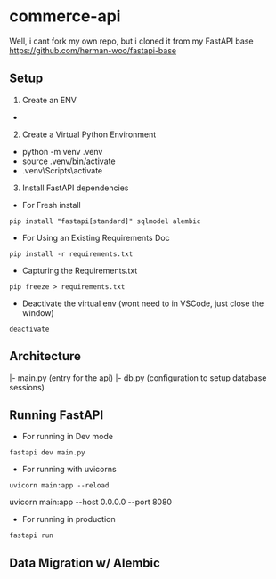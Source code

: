 # commerce-api
Well, i cant fork my own repo, but i cloned it from my FastAPI base
https://github.com/herman-woo/fastapi-base



## Setup
1. Create an ENV
- 
2. Create a Virtual Python Environment
 - python -m venv .venv
 - source .venv/bin/activate
 - .venv\Scripts\activate

3. Install FastAPI dependencies
 - For Fresh install
 ```
 pip install "fastapi[standard]" sqlmodel alembic
 ```

 - For Using an Existing Requirements Doc
 ```
pip install -r requirements.txt
```

 - Capturing the Requirements.txt
 ```
pip freeze > requirements.txt
```

 - Deactivate the virtual env (wont need to in VSCode, just close the window)
```
deactivate
```

 ## Architecture
|- main.py (entry for the api)
|- db.py (configuration to setup database sessions)


 ## Running FastAPI
 - For running in Dev mode
 ```
fastapi dev main.py

 ```

 - For running with uvicorns
 ```
uvicorn main:app --reload
 ```
uvicorn main:app --host 0.0.0.0 --port 8080

 - For running in production
 ```
fastapi run
 ```
 ## Data Migration w/ Alembic